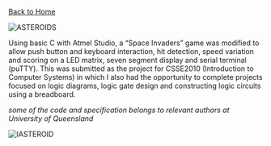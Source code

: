 [Back to Home](https://teanlouise.github.io)

![ASTEROIDS](https://user-images.githubusercontent.com/19520346/69204836-c3b8fd00-0b93-11ea-8f98-0665226a8e8b.PNG)

Using basic C with Atmel Studio, a “Space Invaders” game was modified to allow push button and keyboard interaction, hit detection, speed variation and scoring on a LED matrix, seven segment display and serial terminal (puTTY). This was submitted as the project for CSSE2010 (Introduction to Computer Systems) in which I also had the opportunity to complete projects focused on logic diagrams, logic gate design and constructing logic circuits using a breadboard. 

_some of the code and specification belongs to relevant authors at University of Queensland_

![IASTEROID](https://user-images.githubusercontent.com/19520346/69204218-024db800-0b92-11ea-9ef6-2a62635d0053.jpg)


